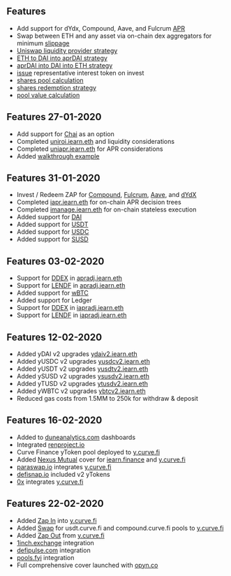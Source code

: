 ## Features

- Add support for dYdx, Compound, Aave, and Fulcrum [APR](https://github.com/yearn/apr-oracle/blob/master/contracts/APROracle.sol)
- Swap between ETH and any asset via on-chain dex aggregators for minimum [slippage](https://github.com/yearn/zap/blob/master/contracts/UniSwap_ETH_cDAI.sol)
- [Uniswap liquidity provider strategy](https://github.com/yearn/zap/blob/master/contracts/UniSwap_ETH_cDAI.sol)
- [ETH to DAI into aprDAI strategy](https://github.com/yearn/zap/blob/master/contracts/UniSwap_ETH_cDAI.sol)
- [aprDAI into DAI into ETH strategy](https://github.com/yearn/zap/blob/master/contracts/UniSwap_ETH_cDAI.sol)
- [issue](https://github.com/yearn/itoken/blob/master/contracts/IEther.sol) representative interest token on invest
- [shares pool calculation](https://github.com/yearn/itoken/blob/master/contracts/IEther.sol)
- [shares redemption strategy](https://github.com/yearn/itoken/blob/master/contracts/IEther.sol)
- [pool value calculation](https://github.com/yearn/itoken/blob/master/contracts/IEther.sol)

## Features 27-01-2020

- Add support for [Chai](https://chai.money/) as an option
- Completed [uniroi.iearn.eth](https://etherscan.io/address/0xd04ca0ae1cd8085438fdd8c22a76246f315c2687#readContract) and liquidity considerations
- Completed [uniapr.iearn.eth](https://etherscan.io/address/0x4c70D89A4681b2151F56Dc2c3FD751aBb9CE3D95#readContract) for APR considerations
- Added [walkthrough example](https://docs.yearn.finance/how-to-guides)

## Features 31-01-2020

- Invest / Redeem ZAP for [Compound](http://compound.finance), [Fulcrum](https://fulcrum.trade/), [Aave](http://aave.com/), and [dYdX](http://dydx.exchange/)
- Completed [iapr.iearn.eth](https://etherscan.io/address/0x9cad8ab10daa9af1a9d2b878541f41b697268eec#readContract) for on-chain APR decision trees
- Completed [imanage.iearn.eth](https://etherscan.io/address/0x318135fbd0b40d48fcef431ccdf6c7926450edfb#readContract) for on-chain stateless execution
- Added support for [DAI](https://etherscan.io/address/0x9d25057e62939d3408406975ad75ffe834da4cdd#readContract)
- Added support for [USDT](https://etherscan.io/address/0xa1787206d5b1bE0f432C4c4f96Dc4D1257A1Dd14)
- Added support for [USDC](https://etherscan.io/address/0xa2609b2b43ac0f5ebe27deb944d2a399c201e3da)
- Added support for [SUSD](https://etherscan.io/address/0x36324b8168f960A12a8fD01406C9C78143d41380)

## Features 03-02-2020

- Support for [DDEX](https://ddex.io/) in [apradj.iearn.eth](https://etherscan.io/address/0x0daea70A07883DDC4a0D9ECF7BcF550F92e9CDA6#code)
- Support for [LENDF](https://www.lendf.me/) in [apradj.iearn.eth](https://etherscan.io/address/0x0daea70A07883DDC4a0D9ECF7BcF550F92e9CDA6#code)
- Added support for [wBTC](https://etherscan.io/address/0x04ef8121ad039ff41d10029c91ea1694432514e9)
- Added support for Ledger
- Support for [DDEX](https://ddex.io/) in [iapradj.iearn.eth](https://etherscan.io/address/0xcD5F61c392B61F440991DEf98FF6Af07FC6900D4#readContract)
- Support for [LENDF](https://www.lendf.me/) in [iapradj.iearn.eth](https://etherscan.io/address/0xcD5F61c392B61F440991DEf98FF6Af07FC6900D4#readContract)

## Features 12-02-2020

- Added yDAI v2 upgrades [ydaiv2.iearn.eth](https://etherscan.io/address/0x16de59092dAE5CcF4A1E6439D611fd0653f0Bd01#readContract)
- Added yUSDC v2 upgrades [yusdcv2.iearn.eth](https://etherscan.io/address/0xd6aD7a6750A7593E092a9B218d66C0A814a3436e)
- Added yUSDT v2 upgrades [yusdtv2.iearn.eth](https://etherscan.io/address/0x83f798e925BcD4017Eb265844FDDAbb448f1707D)
- Added ySUSD v2 upgrades [ysusdv2.iearn.eth](https://etherscan.io/address/0xF61718057901F84C4eEC4339EF8f0D86D2B45600)
- Added yTUSD v2 upgrades [ytusdv2.iearn.eth](https://etherscan.io/address/0x73a052500105205d34daf004eab301916da8190f)
- Added yWBTC v2 upgrades [ybtcv2.iearn.eth](https://etherscan.io/address/0x04Aa51bbcB46541455cCF1B8bef2ebc5d3787EC9#readContract)
- Reduced gas costs from 1.5MM to 250k for withdraw & deposit

## Features 16-02-2020

- Added to [duneanalytics.com](https://www.duneanalytics.com/) dashboards
- Integrated [renproject.io](https://renproject.io/)
- Curve Finance yToken pool deployed to [y.curve.fi](https://y.curve.fi/)
- Added [Nexus Mutual](https://app.nexusmutual.io/#/SmartContractCover) cover for [iearn.finance](http://iearn.finance/) and [y.curve.fi](https://y.curve.fi/)
- [paraswap.io](https://paraswap.io/#/DAI-TUSD/1000) integrates [y.curve.fi](https://y.curve.fi/)
- [defisnap.io](https://www.defisnap.io/) included v2 yTokens
- [0x](https://0x.org/) integrates [y.curve.fi](https://y.curve.fi/)

## Features 22-02-2020

- Added [Zap In](https://twitter.com/iearnfinance/status/1229362220297080832) into [y.curve.fi](https://y.curve.fi/)
- Added [Swap](https://twitter.com/iearnfinance/status/1229362220297080832) for usdt.curve.fi and compound.curve.fi pools to [y.curve.fi](https://y.curve.fi/)
- Added [Zap Out](https://twitter.com/iearnfinance/status/1229362220297080832) from [y.curve.fi](https://y.curve.fi/)
- [1inch.exchange](https://1inch.exchange/) integration
- [defipulse.com](http://defipulse.com/) integration
- [pools.fyi](http://pools.fyi/) integration
- Full comprehensive cover launched with [opyn.co](http://opyn.co/)

